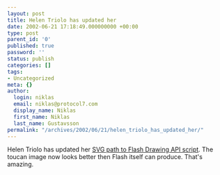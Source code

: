 ```yaml
---
layout: post
title: Helen Triolo has updated her
date: 2002-06-21 17:18:49.000000000 +00:00
type: post
parent_id: '0'
published: true
password: ''
status: publish
categories: []
tags:
- Uncategorized
meta: {}
author:
  login: niklas
  email: niklas@protocol7.com
  display_name: Niklas
  first_name: Niklas
  last_name: Gustavsson
permalink: "/archives/2002/06/21/helen_triolo_has_updated_her/"
---
```

Helen Triolo has updated her [SVG path to Flash Drawing API script](http://actionscript-toolbox.com/svgnotes.php). The toucan image now looks better then Flash itself can produce. That's amazing.

